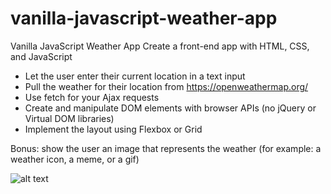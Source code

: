 # vanilla-javascript-weather-app

Vanilla JavaScript Weather App
Create a front-end app with HTML, CSS, and JavaScript
* Let the user enter their current location in a text input
* Pull the weather for their location from https://openweathermap.org/
* Use fetch for your Ajax requests
* Create and manipulate DOM elements with browser APIs (no jQuery or Virtual DOM
libraries)
* Implement the layout using Flexbox or Grid

Bonus: show the user an image that represents the weather (for example: a weather icon,
a meme, or a gif)

![alt text](https://raw.githubusercontent.com/rogerfleenor/vanilla-javascript-weather-app/blob/master/open-weather-app.png)
